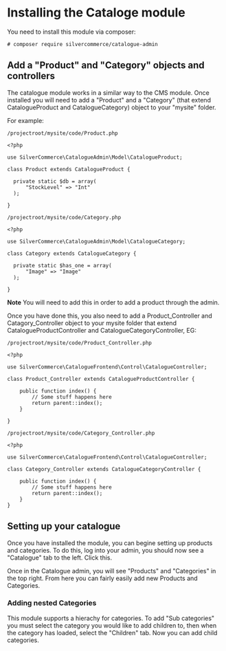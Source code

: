 # Installing the Cataloge module

You need to install this module via composer:

    # composer require silvercommerce/catalogue-admin


## Add a "Product" and "Category" objects and controllers

The catalogue module works in a similar way to the CMS module. Once
installed you will need to add a "Product" and a "Category" (that extend
CatalogueProduct and CatalogueCategory) object to your "mysite" folder.

For example:

    /projectroot/mysite/code/Product.php
    
    <?php

    use SilverCommerce\CatalogueAdmin\Model\CatalogueProduct;
    
    class Product extends CatalogueProduct {
    
      private static $db = array(
          "StockLevel" => "Int"
      );
    
    }
    
    /projectroot/mysite/code/Category.php
    
    <?php
    
    use SilverCommerce\CatalogueAdmin\Model\CatalogueCategory;
    
    class Category extends CatalogueCategory {
    
      private static $has_one = array(
          "Image" => "Image"
      );
    
    }
    
**Note** You will need to add this in order to add a product through the
admin.

Once you have done this, you also need to add a Product_Controller and
Catagory_Controller object to your mysite folder that extend
CatalogueProductController and CatalogueCategoryController, EG:

    /projectroot/mysite/code/Product_Controller.php
    
    <?php

    use SilverCommerce\CatalogueFrontend\Control\CatalogueController;
    
    class Product_Controller extends CatalogueProductController {    
    
        public function index() {
            // Some stuff happens here
            return parent::index();
        }
    
    }
    
    /projectroot/mysite/code/Category_Controller.php
    
    <?php

    use SilverCommerce\CatalogueFrontend\Control\CatalogueController;
    
    class Category_Controller extends CatalogueCategoryController {
        
        public function index() {
            // Some stuff happens here
            return parent::index();
        }
    }


## Setting up your catalogue

Once you have installed the module, you can begine setting up products
and categories. To do this, log into your admin, you should now see a
"Catalogue" tab to the left. Click this.

Once in the Catalogue admin, you will see "Products" and "Categories" in
the top right. From here you can fairly easily add new Products and 
Categories.

### Adding nested Categories

This module supports a hierachy for categories. To add "Sub categories"
you must select the category you would like to add children to, then when
the category has loaded, select the "Children" tab. Now you can add child
categories.